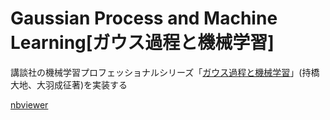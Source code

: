 # Gaussian Process and Machine Learning[ガウス過程と機械学習]

講談社の機械学習プロフェッショナルシリーズ「[ガウス過程と機械学習](http://chasen.org/~daiti-m/gpbook/)」(持橋大地、大羽成征著)を実装する

[nbviewer](https://nbviewer.jupyter.org/github/matsueushi/gp_and_mlp/blob/master/gp.ipynb)